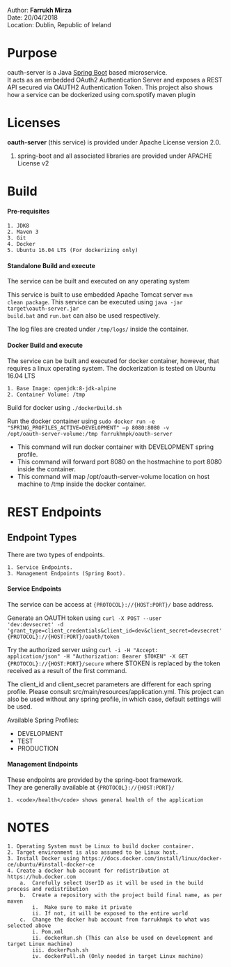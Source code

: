 Author: **Farrukh Mirza**  
Date: 20/04/2018  
Location: Dublin, Republic of Ireland  

Purpose
========
oauth-server is a Java [Spring Boot](http://projects.spring.io/spring-boot/) based microservice.  
It acts as an embedded OAuth2 Authentication Server and exposes a REST API secured via OAUTH2 Authentication Token.
This project also shows how a service can be dockerized using com.spotify maven plugin

Licenses
=========

**oauth-server** (this service) is provided under Apache License version 2.0.
1. spring-boot and all associated libraries are provided under APACHE License v2
	

Build
======

#### Pre-requisites

	1. JDK8
	2. Maven 3
	3. Git 
	4. Docker 
	5. Ubuntu 16.04 LTS (For dockerizing only) 
	

#### Standalone Build and execute
The service can be built and executed on any operating system

This service is built to use embedded Apache Tomcat server <code>mvn clean package</code>.
This service can be executed using <code>java -jar target\oauth-server.jar</code>  
<code>build.bat</code> and <code>run.bat</code> can also be used respectively. 

The log files are created under <code>/tmp/logs/</code> inside the container.

#### Docker Build and execute
The service can be built and executed for docker container, however, that requires a linux operating system.
The dockerization is tested on Ubuntu 16.04 LTS

	1. Base Image: openjdk:8-jdk-alpine
	2. Container Volume: /tmp

Build for docker using <code>./dockerBuild.sh</code>


Run the docker container using <code>sudo docker run -e "SPRING_PROFILES_ACTIVE=DEVELOPMENT" –p 8080:8080 -v /opt/oauth-server-volume:/tmp farrukhmpk/oauth-server</code>

 - This command will run docker container with DEVELOPMENT spring profile.
 - This command will forward port 8080 on the hostmachine to port 8080 inside the container.
 - This command will map /opt/oauth-server-volume location on host machine to /tmp inside the docker container. 


REST Endpoints
===============

Endpoint Types
--------------
There are two types of endpoints.  

	1. Service Endpoints.  
	3. Management Endpoints (Spring Boot).  

#### Service Endpoints

The service can be access at <code>{PROTOCOL}://{HOST:PORT}/</code> base address.   

Generate an OAUTH token using 
<code>curl -X POST --user 'dev:devsecret' -d 'grant\_type=client\_credentials&client\_id=dev&client\_secret=devsecret' {PROTOCOL}://{HOST:PORT}/oauth/token</code>

Try the authorized server using 
<code>curl -i -H "Accept: application/json" -H "Authorization: Bearer $TOKEN" -X GET {PROTOCOL}://{HOST:PORT}/secure</code> 
where $TOKEN is replaced by the token received as a result of the first command.

The client\_id and client\_secret parameters are different for each spring profile. Please consult src/main/resources/application.yml.
This project can also be used without any spring profile, in which case, default settings will be used.

Available Spring Profiles:
 - DEVELOPMENT
 - TEST
 - PRODUCTION

#### Management Endpoints

These endpoints are provided by the spring-boot framework.  
They are generally available at <code>{PROTOCOL}://{HOST:PORT}/</code>

	1. <code>/health</code> shows general health of the application


NOTES
======

	1. Operating System must be Linux to build docker container. 
	2. Target environment is also assumed to be Linux host.
	3. Install Docker using https://docs.docker.com/install/linux/docker-ce/ubuntu/#install-docker-ce
	4. Create a docker hub account for redistribution at https://hub.docker.com
		a.	Carefully select UserID as it will be used in the build process and redistribution
		b.	Create a repository with the project build final name, as per maven	
			i.	Make sure to make it private
			ii.	If not, it will be exposed to the entire world
		c.	Change the docker hub account from farrukhmpk to what was selected above
			i. Pom.xml
			ii. dockerRun.sh (This can also be used on development and target Linux machine)
			iii. dockerPush.sh
			iv. dockerPull.sh (Only needed in target Linux machine)

